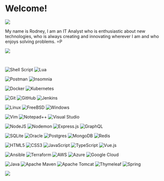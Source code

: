 # Welcome!

[![](https://img.shields.io/badge/LinkedIn-0077B5?style=for-the-badge&logo=linkedin&logoColor=white)](https://www.linkedin.com/in/rodney-a-901681213/)

My name is Rodney, I am an IT Analyst who is enthusiastic about new technologies, who is always creating and innovating wherever I am and who enjoys solving problems. =P

![](https://i.imgur.com/r7it5tZ.gif)

<br>

![Shell Script](https://img.shields.io/badge/shell_script-%23121011.svg?style=for-the-badge&logo=gnu-bash&logoColor=white) ![Lua](https://img.shields.io/badge/lua-%232C2D72.svg?style=for-the-badge&logo=lua&logoColor=white)

![Postman](https://img.shields.io/badge/Postman-FF6C37?style=for-the-badge&logo=postman&logoColor=white) ![Insomnia](https://img.shields.io/badge/Insomnia-black?style=for-the-badge&logo=insomnia&logoColor=5849BE)

![Docker](https://img.shields.io/badge/docker-%230db7ed.svg?style=for-the-badge&logo=docker&logoColor=white) ![Kubernetes](https://img.shields.io/badge/kubernetes-%23326ce5.svg?style=for-the-badge&logo=kubernetes&logoColor=white)

![Git](https://img.shields.io/badge/git-%23F05033.svg?style=for-the-badge&logo=git&logoColor=white) ![GitHub](https://img.shields.io/badge/github-%23121011.svg?style=for-the-badge&logo=github&logoColor=white) ![Jenkins](https://img.shields.io/badge/jenkins-%232C5263.svg?style=for-the-badge&logo=jenkins&logoColor=white)

![Linux](https://img.shields.io/badge/Linux-FCC624?style=for-the-badge&logo=linux&logoColor=black) ![FreeBSD](https://img.shields.io/badge/-FreeBSD-%23870000?style=for-the-badge&logo=freebsd&logoColor=white) ![Windows](https://img.shields.io/badge/Windows-0078D6?style=for-the-badge&logo=windows&logoColor=white)

![Vim](https://img.shields.io/badge/VIM-%2311AB00.svg?style=for-the-badge&logo=vim&logoColor=white) ![Notepad++](https://img.shields.io/badge/Notepad++-90E59A.svg?style=for-the-badge&logo=notepad%2b%2b&logoColor=black) ![Visual Studio](https://img.shields.io/badge/Visual%20Studio-5C2D91.svg?style=for-the-badge&logo=visual-studio&logoColor=white)

![NodeJS](https://img.shields.io/badge/node.js-6DA55F?style=for-the-badge&logo=node.js&logoColor=white) ![Nodemon](https://img.shields.io/badge/NODEMON-%23323330.svg?style=for-the-badge&logo=nodemon&logoColor=%BBDEAD) ![Express.js](https://img.shields.io/badge/express.js-%23404d59.svg?style=for-the-badge&logo=express&logoColor=%2361DAFB) ![GraphQL](https://img.shields.io/badge/-GraphQL-E10098?style=for-the-badge&logo=graphql&logoColor=white)

![SQLite](https://img.shields.io/badge/sqlite-%2307405e.svg?style=for-the-badge&logo=sqlite&logoColor=white) ![Oracle](https://img.shields.io/badge/Oracle-F80000?style=for-the-badge&logo=oracle&logoColor=white) ![Postgres](https://img.shields.io/badge/postgres-%23316192.svg?style=for-the-badge&logo=postgresql&logoColor=white) ![MongoDB](https://img.shields.io/badge/MongoDB-%234ea94b.svg?style=for-the-badge&logo=mongodb&logoColor=white) ![Redis](https://img.shields.io/badge/redis-%23DD0031.svg?style=for-the-badge&logo=redis&logoColor=white)

![HTML5](https://img.shields.io/badge/html5-%23E34F26.svg?style=for-the-badge&logo=html5&logoColor=white) ![CSS3](https://img.shields.io/badge/css3-%231572B6.svg?style=for-the-badge&logo=css3&logoColor=white) ![JavaScript](https://img.shields.io/badge/javascript-%23323330.svg?style=for-the-badge&logo=javascript&logoColor=%23F7DF1E) ![TypeScript](https://img.shields.io/badge/typescript-%23007ACC.svg?style=for-the-badge&logo=typescript&logoColor=white) ![Vue.js](https://img.shields.io/badge/vuejs-%2335495e.svg?style=for-the-badge&logo=vuedotjs&logoColor=%234FC08D)

![Ansible](https://img.shields.io/badge/ansible-%231A1918.svg?style=for-the-badge&logo=ansible&logoColor=white) ![Terraform](https://img.shields.io/badge/terraform-%235835CC.svg?style=for-the-badge&logo=terraform&logoColor=white) ![AWS](https://img.shields.io/badge/AWS-%23FF9900.svg?style=for-the-badge&logo=amazon-aws&logoColor=white) ![Azure](https://img.shields.io/badge/azure-%230072C6.svg?style=for-the-badge&logo=microsoftazure&logoColor=white) ![Google Cloud](https://img.shields.io/badge/GoogleCloud-%234285F4.svg?style=for-the-badge&logo=google-cloud&logoColor=white)

![Java](https://img.shields.io/badge/java-%23ED8B00.svg?style=for-the-badge&logo=openjdk&logoColor=white) ![Apache Maven](https://img.shields.io/badge/Apache%20Maven-C71A36?style=for-the-badge&logo=Apache%20Maven&logoColor=white) ![Apache Tomcat](https://img.shields.io/badge/apache%20tomcat-%23F8DC75.svg?style=for-the-badge&logo=apache-tomcat&logoColor=black) ![Thymeleaf](https://img.shields.io/badge/Thymeleaf-%23005C0F.svg?style=for-the-badge&logo=Thymeleaf&logoColor=white) ![Spring](https://img.shields.io/badge/spring-%236DB33F.svg?style=for-the-badge&logo=spring&logoColor=white)

![](https://i.imgur.com/pr6cyqK.gif)

<!--

- 🔭 
- 🌱 Learning Vue.js and QA/Test tools 
- 👯 I’m looking to collaborate on ...
- 🤔 I’m looking for help with ...
- 💬 Ask me about ...
- 📫 How to reach me: ...
- 😄 Pronouns: ...
- ⚡ Fun fact: ... 
-->

